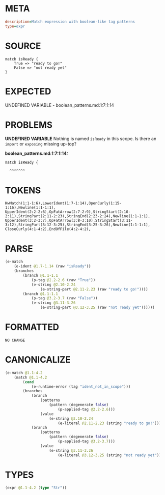 # META
~~~ini
description=Match expression with boolean-like tag patterns
type=expr
~~~
# SOURCE
~~~roc
match isReady {
	True => "ready to go!"
	False => "not ready yet"
}
~~~
# EXPECTED
UNDEFINED VARIABLE - boolean_patterns.md:1:7:1:14
# PROBLEMS
**UNDEFINED VARIABLE**
Nothing is named `isReady` in this scope.
Is there an `import` or `exposing` missing up-top?

**boolean_patterns.md:1:7:1:14:**
```roc
match isReady {
```
      ^^^^^^^


# TOKENS
~~~zig
KwMatch(1:1-1:6),LowerIdent(1:7-1:14),OpenCurly(1:15-1:16),Newline(1:1-1:1),
UpperIdent(2:2-2:6),OpFatArrow(2:7-2:9),StringStart(2:10-2:11),StringPart(2:11-2:23),StringEnd(2:23-2:24),Newline(1:1-1:1),
UpperIdent(3:2-3:7),OpFatArrow(3:8-3:10),StringStart(3:11-3:12),StringPart(3:12-3:25),StringEnd(3:25-3:26),Newline(1:1-1:1),
CloseCurly(4:1-4:2),EndOfFile(4:2-4:2),
~~~
# PARSE
~~~clojure
(e-match
	(e-ident @1.7-1.14 (raw "isReady"))
	(branches
		(branch @1.1-1.1
			(p-tag @2.2-2.6 (raw "True"))
			(e-string @2.10-2.24
				(e-string-part @2.11-2.23 (raw "ready to go!"))))
		(branch @1.1-1.1
			(p-tag @3.2-3.7 (raw "False"))
			(e-string @3.11-3.26
				(e-string-part @3.12-3.25 (raw "not ready yet"))))))
~~~
# FORMATTED
~~~roc
NO CHANGE
~~~
# CANONICALIZE
~~~clojure
(e-match @1.1-4.2
	(match @1.1-4.2
		(cond
			(e-runtime-error (tag "ident_not_in_scope")))
		(branches
			(branch
				(patterns
					(pattern (degenerate false)
						(p-applied-tag @2.2-2.6)))
				(value
					(e-string @2.10-2.24
						(e-literal @2.11-2.23 (string "ready to go!")))))
			(branch
				(patterns
					(pattern (degenerate false)
						(p-applied-tag @3.2-3.7)))
				(value
					(e-string @3.11-3.26
						(e-literal @3.12-3.25 (string "not ready yet"))))))))
~~~
# TYPES
~~~clojure
(expr @1.1-4.2 (type "Str"))
~~~
